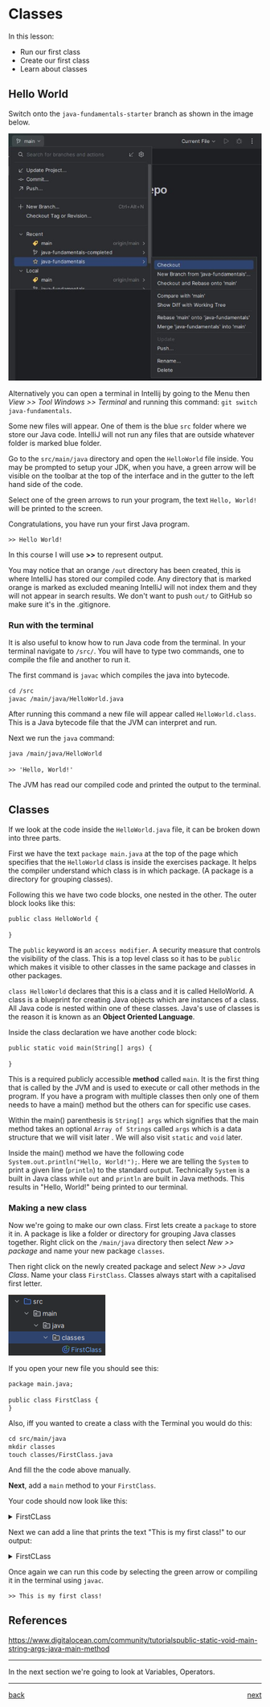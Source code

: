 # Classes

In this lesson:

-   Run our first class
-   Create our first class
-   Learn about classes

## Hello World

Switch onto the `java-fundamentals-starter` branch as shown in the image below.

![checkout](images/Java-checkout.JPG)

Alternatively you can open a terminal in Intellij by going to the Menu then _View >> Tool Windows >> Terminal_ and running this command: `git switch java-fundamentals`.

Some new files will appear. One of them is the blue `src` folder where we store our Java code. IntelliJ will not run any files that are outside whatever folder is marked blue folder.

Go to the `src/main/java` directory and open the `HelloWorld` file inside. You may be prompted to setup your JDK, when you have, a green arrow will be visible on the toolbar at the top of the interface and in the gutter to the left hand side of the code.

Select one of the green arrows to run your program, the text `Hello, World!` will be printed to the screen.

Congratulations, you have run your first Java program.

```
>> Hello World!
```

In this course I will use **>>** to represent output.

You may notice that an orange `/out` directory has been created, this is where IntelliJ has stored our compiled code. Any directory that is marked orange is marked as excluded meaning IntelliJ will not index them and they will not appear in search results. We don't want to push `out/` to GitHub so make sure it's in the .gitignore.

### Run with the terminal

It is also useful to know how to run Java code from the terminal. In your terminal navigate to `/src/`. You will have to type two commands, one to compile the file and another to run it.

The first command is `javac` which compiles the java into bytecode.

```
cd /src
javac /main/java/HelloWorld.java
```

After running this command a new file will appear called `HelloWorld.class`. This is a Java bytecode file that the JVM can interpret and run.

Next we run the `java` command:

```
java /main/java/HelloWorld

>> 'Hello, World!'
```

The JVM has read our compiled code and printed the output to the terminal.

## Classes

If we look at the code inside the `HelloWorld.java` file, it can be broken down into three parts.

First we have the text `package main.java` at the top of the page which specifies that the `HelloWorld` class is inside the exercises package. It helps the compiler understand which class is in which package. (A package is a directory for grouping classes).

Following this we have two code blocks, one nested in the other. The outer block looks like this:

```
public class HelloWorld {

}
```

The `public` keyword is an `access modifier`. A security measure that controls the visibility of the class. This is a top level class so it has to be `public` which makes it visible to other classes in the same package and classes in other packages.

`class HelloWorld` declares that this is a class and it is called HelloWorld. A class is a blueprint for creating Java objects which are instances of a class. All Java code is nested within one of these classes. Java's use of classes is the reason it is known as an **Object Oriented Language**.

Inside the class declaration we have another code block:

```
public static void main(String[] args) {

}
```

This is a required publicly accessible **method** called `main`. It is the first thing that is called by the JVM and is used to execute or call other methods in the program. If you have a program with multiple classes then only one of them needs to have a main() method but the others can for specific use cases.

Within the main() parenthesis is `String[] args` which signifies that the main method takes an optional `Array of Strings` called `args` which is a data structure that we will visit later . We will also visit `static` and `void` later.

Inside the main() method we have the following code `System.out.println("Hello, World!");`. Here we are telling the `System` to print a given line (`println`) to the standard `out`put. Technically `System` is a built in Java class while `out` and `println` are built in Java methods. This results in "Hello, World!" being printed to our terminal.

### Making a new class

Now we're going to make our own class. First lets create a `package` to store it in. A package is like a folder or directory for grouping Java classes together. Right click on the `/main/java` directory then select _New >> package_ and name your new package `classes`.

Then right click on the newly created package and select _New >> Java Class_. Name your class `FirstClass`. Classes always start with a capitalised first letter.

![FirstClass](images/FirstClass.png)

If you open your new file you should see this:

```
package main.java;

public class FirstClass {
}
```

Also, iff you wanted to create a class with the Terminal you would do this:

```
cd src/main/java
mkdir classes
touch classes/FirstClass.java
```

And fill the the code above manually.

**Next**, add a `main` method to your `FirstClass`.

Your code should now look like this:

<details>
<summary>FirstCLass</summary>

```
public class FirstClass {
    public static void main(String[] args) {

    }
}
```

</details>

Next we can add a line that prints the text "This is my first class!" to our output:

<details>
<summary>FirstCLass</summary>

```
public class FirstClass {
    public static void main(String[] items) {
        System.out.println("This is my first class!")
    }
}
```

</details>

Once again we can run this code by selecting the green arrow or compiling it in the terminal using `javac`.

```
>> This is my first class!
```

## References

https://www.digitalocean.com/community/tutorialspublic-static-void-main-string-args-java-main-method

---

In the next section we're going to look at Variables, Operators.

---

[back](../README.md) <span style="float: right;">[next](02_variables_operators.md)</span>
